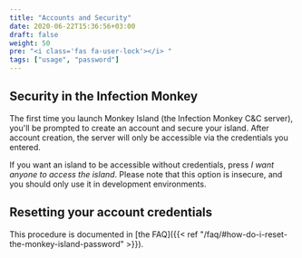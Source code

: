 ```yaml
---
title: "Accounts and Security"
date: 2020-06-22T15:36:56+03:00
draft: false
weight: 50
pre: "<i class='fas fa-user-lock'></i> "
tags: ["usage", "password"]
---
```


## Security in the Infection Monkey

The first time you launch Monkey Island (the Infection Monkey C&C server), you'll be prompted to create an account and secure your island. After account creation, the server will only be accessible via the credentials you entered.

If you want an island to be accessible without credentials, press *I want anyone to access the island*. Please note that this option is insecure, and you should only use it in development environments.

## Resetting your account credentials

This procedure is documented in [the FAQ]({{< ref "/faq/#how-do-i-reset-the-monkey-island-password" >}}).
